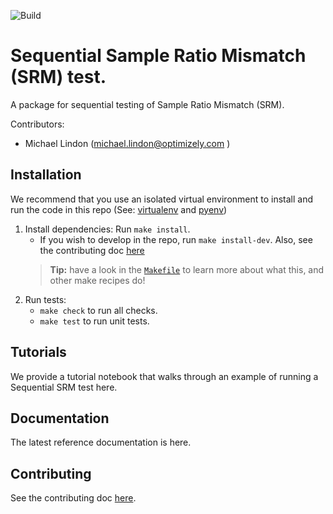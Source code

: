 ![Build](https://github.com/optimizely/ssrm/workflows/Build/badge.svg)

# Sequential Sample Ratio Mismatch (SRM) test.
A package for sequential testing of Sample Ratio Mismatch (SRM).

Contributors:
- Michael Lindon (michael.lindon@optimizely.com )

## Installation
We recommend that you use an isolated virtual environment to install and run the code in this repo (See: [virtualenv](https://pypi.org/project/virtualenv/) and [pyenv](https://github.com/pyenv/pyenv))

1. Install dependencies: Run `make install`.
    - If you wish to develop in the repo, run `make
    install-dev`.  Also, see the contributing doc [here](/CONTRIBUTING.md)
    > **Tip:** have a look in the [`Makefile`](/Makefile) to learn more about what this, and other make recipes do!
1. Run tests:
    -   `make check` to run all checks.
    -   `make test` to run unit tests.


## Tutorials
We provide a tutorial notebook that walks through an example of running a Sequential SRM test here.

## Documentation
The latest reference documentation is here.

## Contributing
See the contributing doc [here](/CONTRIBUTING.md).
